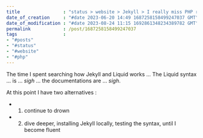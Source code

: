 ```yaml
---
title                : "status > website > Jekyll > I really miss PHP right now"
date_of_creation     : "#date 2023-06-20 14:49 1687258158499247037 GMT"
date_of_modification : "#date 2023-08-24 11:15 1692861348234389782 GMT"
permalink            : /post/1687258158499247037
tags                 :
- "#posts"
- "#status"
- "#website"
- "#php"
---
```

The time I spent searching how Jekyll and Liquid works ... The Liquid syntax ... is ... *sigh* ... the documentations are ... *sigh*.

At this point I have two alternatives :

- 1) continue to drown
- 2) dive deeper, installing Jekyll locally, testing the syntax, until I become fluent
   
